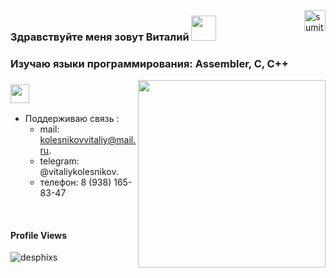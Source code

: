 [<img align="right" alt="sumit" width="34px" src="https://img.icons8.com/bubbles/50/000000/like.png"/>](https://kolesnikovvitaliy.github.io)



### Здравствуйте меня зовут Виталий  <img src="https://media.giphy.com/media/hvRJCLFzcasrR4ia7z/giphy.gif" width="40">
### Изучаю языки программирования: Assembler, C, C++




<img align="right" src="https://media.giphy.com/media/dWesBcTLavkZuG35MI/giphy.gif" width="300"/>

### <img src="https://media.giphy.com/media/WUlplcMpOCEmTGBtBW/giphy.gif" width="30">

<!-- - Разрабатываю на языках:
    * Python
    * SQL, T-SQL -->

- Поддерживаю связь :
    * mail: kolesnikovvitaliy@mail.ru.
    * telegram: @vitaliykolesnikov.
    * телефон: 8 (938) 165-83-47


<br>
<h4>Profile Views</h4>
 <p align="left"> <img src="https://profile-counter.glitch.me/kolesnikovvitaliy/count.svg" alt="desphixs" /> </p>
 </br>

#

<!-- ### ПРОЕКТЫ:
* PYTHON:
  * [Docker контейнер для разработки приложений с помощью установленных асинхронных:](https://github.com/kolesnikovvitaliy/fastapi_training_app.git)
    - Базы данных - MSSQL
    - Sqlalchemy
    - Fastapi
  * [Телефонная книга](https://github.com/kolesnikovvitaliy/phone_book_python.git)
  * [Django E-COMMERCE project](https://github.com/kolesnikovvitaliy/ecomprj.git)
  * [Учебный сайт по ремонту компьютеров с применением технологий:](https://sc-grekovo.ru)
    - Django
    - Docker-Compose
    - PostgreSql
    - Ansible
    - GitHub-Action
    - Gunicorn
    - Nginx
    - Certbot
    - Smtp
    - VCD: debian11
  * [Учебный проект API магазина по продаже Пиццы с применением технологий:](https://github.com/kolesnikovvitaliy/pizza-delivery-fastapi)
    - FastApi
    - PostgreSql
    - SqlAlchemy
    - Alembic
    - Async
    - Docker-compose
    - OAuth2.0
  * [Автоматизированное тестирование на Python с применением Selenium](https://github.com/kolesnikovvitaliy/pet_project_autotests)
  * [Внедрение в свой проект виртуального окружения .venv собранного в Docker контейнере](https://github.com/kolesnikovvitaliy/.build_venv_in_docker)
  * [Проект мини игра на Python "Gelicopter"](https://github.com/kolesnikovvitaliy/pet_project_game_gelicopter)
* SQL
  * [Расширенные возможности SQL](https://github.com/kolesnikovvitaliy/SQL_practical_tasks)
#
###
### :hammer_and_wrench: Technology stack :


![Python](https://img.shields.io/badge/-Python-black?style=flat-square&logo=Python)
![Linux](https://img.shields.io/badge/Linux-black?style=flat-square&logo=linux)
![SQL](https://img.shields.io/badge/SQL-black?style=flat-square&logo=SQL)
![Async](https://img.shields.io/badge/Async-black?style=flat-square&logo=Async)
![Docker](https://img.shields.io/badge/-Docker-46a2f1?style=flat-square&logo=docker&logoColor=white)
![DockerCompose](https://img.shields.io/badge/-DockerCompose-46a2f1?style=flat-square&logo=DockerCompose&logoColor=white)
![Ansible](https://img.shields.io/badge/-Ansible-ffce5a?style=flat-square&logo=Ansible)
![Django](https://img.shields.io/badge/-Django-0aad48?style=flat-square&logo=Django)
![Django Rest Framework](https://img.shields.io/badge/DRF-red?style=flat-square&logo=Django)
![Fastapi](https://img.shields.io/badge/-Fastapi-0aad48?style=flat-square&logo=Fastapi)
![Celery](https://img.shields.io/badge/-Celery-%2300C7B7?style=flat-square&logo=Celery)
![RabbitMQ](https://img.shields.io/badge/-RabbitMQ-%2300C7B7?style=flat-square&logo=RabbitMQ)
![SQLAlchemy](https://img.shields.io/badge/-SQLAlchemy-%232c3e50?style=flat-square&logo=SQLAlchemy)
![Postgresql](https://img.shields.io/badge/-Postgresql-%232c3e50?style=flat-square&logo=Postgresql)
![MSSQL](https://img.shields.io/badge/-MSSQL-%232c3e50?style=flat-square&logo=MSSQL)
![Mongodb](https://img.shields.io/badge/-Mongodb-%232c3e50?style=flat-square&logo=Mongodb)
![Redis](https://img.shields.io/badge/-Redis-%232c3e50?style=flat-square&logo=Redis)
![Bootstrap](https://img.shields.io/badge/-Bootstrap-573D7C?style=flat-square&logo=Bootstrap&logoColor=whiter)
![PyQt6](https://img.shields.io/badge/-PyQt6-573D7C?style=flat-square&logo=PyQt6&logoColor=whiter)
![Git](https://img.shields.io/badge/-Git-black?style=flat-square&logo=git)
![GitHub](https://img.shields.io/badge/-GitHub-181717?style=flat-square&logo=github)
![Nginx](https://img.shields.io/badge/-Nginx-029339?style=flat-square&logo=Nginx)
![Apache](https://img.shields.io/badge/-Apache-029339?style=flat-square&logo=Apache)
![Debian](https://img.shields.io/badge/-Debian-029339?style=flat-square&logo=Debian)
![Ubuntu](https://img.shields.io/badge/-Ubuntu-029339?style=flat-square&logo=Ubuntu)
![AstraLinux](https://img.shields.io/badge/AstraLinux-029339?style=flat-square&logo=AstraLinux) -->

<!-- ## About my Github:

<p align="left"><img align="left" src="https://github-readme-stats.vercel.app/api?username=kolesnikovvitaliy&show_icons=true&locale=en" alt="kolesnikovvitaliy" /></p>
<p align="left" top="4"><img align="left" src='https://streak-stats.demolab.com/?user=kolesnikovvitaliy'></p>

[![Top Langs](https://github-readme-stats.vercel.app/api/top-langs/?username=kolesnikovvitaliy&hide=java,html,css&theme=radical)](https://github.com/anuraghazra/github-readme-stats)

#

![](https://github-profile-summary-cards.vercel.app/api/cards/profile-details?username=kolesnikovvitaliy&theme=nord_bright) <br>
![](https://github-profile-summary-cards.vercel.app/api/cards/repos-per-language?username=kolesnikovvitaliy&theme=nord_bright)
![](https://github-profile-summary-cards.vercel.app/api/cards/most-commit-language?username=kolesnikovvitaliy&theme=nord_bright) <br>
![](https://github-profile-summary-cards.vercel.app/api/cards/stats?username=kolesnikovvitaliy&theme=nord_bright)
![](https://github-profile-summary-cards.vercel.app/api/cards/productive-time?username=kolesnikovvitaliy&theme=nord_bright)




![Snake Status](./images/github-kolesnikovvitaliy-snake.svg) -->
